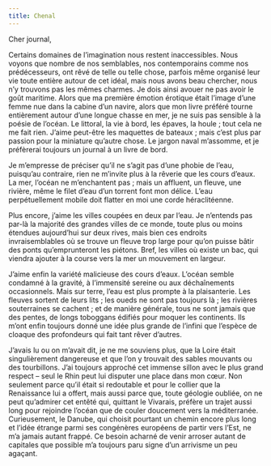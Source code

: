 ```yaml
---
title: Chenal
---
```

Cher journal,

Certains domaines de l’imagination nous restent inaccessibles. Nous voyons que
nombre de nos semblables, nos contemporains comme nos prédécesseurs, ont rêvé
de telle ou telle chose, parfois même organisé leur vie toute entière autour de
cet idéal, mais nous avons beau chercher, nous n’y trouvons pas les mêmes
charmes. Je dois ainsi avouer ne pas avoir le goût maritime. Alors que ma
première émotion érotique était l’image d’une femme nue dans la cabine d’un
navire, alors que mon livre préféré tourne entièrement autour d’une longue
chasse en mer, je ne suis pas sensible à la poésie de l’océan. Le littoral, la
vie à bord, les épaves, la houle ; tout cela ne me fait rien. J’aime peut-être
les maquettes de bateaux ; mais c’est plus par passion pour la miniature
qu’autre chose. Le jargon naval m’assomme, et je préfèrerai toujours un journal
à un livre de bord.

Je m’empresse de préciser qu’il ne s’agit pas d’une phobie de l’eau, puisqu’au
contraire, rien ne m’invite plus à la rêverie que les cours d’eaux. La mer,
l’océan ne m’enchantent pas ; mais un affluent, un fleuve, une rivière, même le
filet d’eau d’un torrent font mon délice. L’eau perpétuellement mobile doit
flatter en moi une corde héraclitéenne.

Plus encore, j’aime les villes coupées en deux par l’eau. Je n’entends pas
par-là la majorité des grandes villes de ce monde, toute plus ou moins étendues
aujourd’hui sur deux rives, mais bien ces endroits invraisemblables où se
trouve un fleuve trop large pour qu’on puisse bâtir des ponts qu’emprunteront
les piétons. Bref, les villes où existe un bac, qui viendra ajouter à la course
vers la mer un mouvement en largeur. 

J’aime enfin la variété malicieuse des cours d’eaux. L’océan semble condamné à
la gravité, à l’immensité sereine ou aux déchaînements occasionnels. Mais sur
terre, l’eau est plus prompte à la plaisanterie. Les fleuves sortent de leurs
lits ; les oueds ne sont pas toujours là ; les rivières souterraines se cachent
; et de manière générale, tous ne sont jamais que des pentes, de longs
toboggans édifiés pour moquer les continents. Ils m’ont enfin toujours donné
une idée plus grande de l’infini que l’espèce de cloaque des profondeurs qui
fait tant rêver d’autres.

J’avais lu ou on m’avait dit, je ne me souviens plus, que la Loire était
singulièrement dangereuse et que l’on y trouvait des sables mouvants ou des
tourbillons. J’ai toujours approché cet immense sillon avec le plus grand
respect – seul le Rhin peut lui disputer une place dans mon cœur. Non seulement
parce qu’il était si redoutable et pour le collier que la Renaissance lui a
offert, mais aussi parce que, toute géologie oubliée, on ne peut qu’admirer cet
entêté qui, quittant le Vivarais, préfère un trajet aussi long pour rejoindre
l’océan que de couler doucement vers la méditerranée. Curieusement, le Danube,
qui choisit pourtant un chemin encore plus long et l’idée étrange parmi ses
congénères européens de partir vers l’Est, ne m’a jamais autant frappé. Ce
besoin acharné de venir arroser autant de capitales que possible m’a toujours
paru signe d’un arrivisme un peu agaçant.
